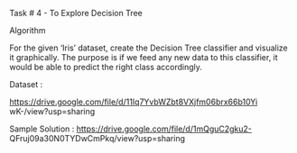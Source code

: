 Task # 4 - To Explore Decision Tree

Algorithm

For the given ‘Iris’ dataset, create the Decision Tree classifier and
visualize it graphically. The purpose is if we feed any new data to this
classifier, it would be able to predict the right class accordingly.

Dataset :

https://drive.google.com/file/d/11Iq7YvbWZbt8VXjfm06brx66b10Yi
wK-/view?usp=sharing

Sample Solution : https://drive.google.com/file/d/1mQguC2gku2-
QFruj09a30N0TYDwCmPkq/view?usp=sharing

